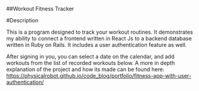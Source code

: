 ##Workout Fitness Tracker


#Description


This is a program designed to track your workout routines. It demonstrates my ability to connect a frontend written in React Js to a backend database written in Ruby on Rails. It includes a user authentication feature as well.

After signing in you, you can select a date on the calendar, and add workouts from the list of recorded workouts below. A more in depth explanation of the project and how its made can be found here: https://physicalrobot.github.io/code_blog/portfolio/fitness-app-with-user-authentication/

